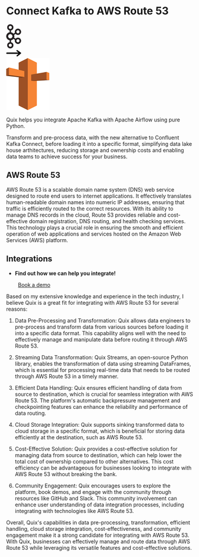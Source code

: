 # Connect Kafka to AWS Route 53

<div class="connect-images cards blog-grid-card" markdown>
<div>
<img src="../images/kafka_logo.png" width="40px" />
</div>
<div>
<img src="../images/arrow.svg" width="40px" />
</div>
<div>
<img src="./images/aws-route-53_1.jpg" />
</div>
</div>

Quix helps you integrate Apache Kafka with Apache Airflow using pure Python.

Transform and pre-process data, with the new alternative to Confluent Kafka Connect, before loading it into a specific format, simplifying data lake house arthitectures, reducing storage and ownership costs and enabling data teams to achieve success for your business.

## AWS Route 53

AWS Route 53 is a scalable domain name system (DNS) web service designed to route end users to internet applications. It effectively translates human-readable domain names into numeric IP addresses, ensuring that traffic is efficiently routed to the correct resources. With its ability to manage DNS records in the cloud, Route 53 provides reliable and cost-effective domain registration, DNS routing, and health checking services. This technology plays a crucial role in ensuring the smooth and efficient operation of web applications and services hosted on the Amazon Web Services (AWS) platform.

## Integrations

<div class="grid cards" markdown>

- __Find out how we can help you integrate!__

    <a class="md-button md-button--primary" href="https://share.hsforms.com/1iW0TmZzKQMChk0lxd_tGiw4yjw2?__hstc=175542013.2303933fbd746c0ac86d9ccbe9bc9100.1728383268831.1729603416735.1729620918855.31&__hssc=175542013.1.1729620918855&__hsfp=2132701734" target="_blank" style="margin:.5rem;">Book a demo</a>

</div>


Based on my extensive knowledge and experience in the tech industry, I believe Quix is a great fit for integrating with AWS Route 53 for several reasons:

1. Data Pre-Processing and Transformation: Quix allows data engineers to pre-process and transform data from various sources before loading it into a specific data format. This capability aligns well with the need to effectively manage and manipulate data before routing it through AWS Route 53.

2. Streaming Data Transformation: Quix Streams, an open-source Python library, enables the transformation of data using streaming DataFrames, which is essential for processing real-time data that needs to be routed through AWS Route 53 in a timely manner.

3. Efficient Data Handling: Quix ensures efficient handling of data from source to destination, which is crucial for seamless integration with AWS Route 53. The platform's automatic backpressure management and checkpointing features can enhance the reliability and performance of data routing.

4. Cloud Storage Integration: Quix supports sinking transformed data to cloud storage in a specific format, which is beneficial for storing data efficiently at the destination, such as AWS Route 53.

5. Cost-Effective Solution: Quix provides a cost-effective solution for managing data from source to destination, which can help lower the total cost of ownership compared to other alternatives. This cost efficiency can be advantageous for businesses looking to integrate with AWS Route 53 without breaking the bank.

6. Community Engagement: Quix encourages users to explore the platform, book demos, and engage with the community through resources like GitHub and Slack. This community involvement can enhance user understanding of data integration processes, including integrating with technologies like AWS Route 53.

Overall, Quix's capabilities in data pre-processing, transformation, efficient handling, cloud storage integration, cost-effectiveness, and community engagement make it a strong candidate for integrating with AWS Route 53. With Quix, businesses can effectively manage and route data through AWS Route 53 while leveraging its versatile features and cost-effective solutions.

